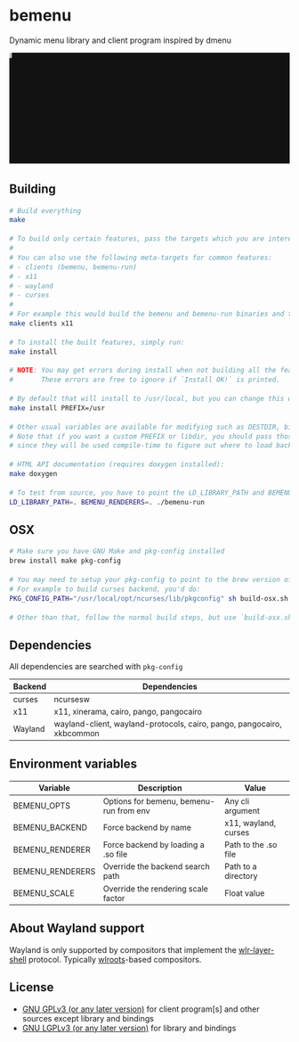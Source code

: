 bemenu
======

Dynamic menu library and client program inspired by dmenu

![preview](.github/preview.svg)

## Building

```sh
# Build everything
make

# To build only certain features, pass the targets which you are interested into
#
# You can also use the following meta-targets for common features:
# - clients (bemenu, bemenu-run)
# - x11
# - wayland
# - curses
#
# For example this would build the bemenu and bemenu-run binaries and the x11 backend:
make clients x11

# To install the built features, simply run:
make install

# NOTE: You may get errors during install when not building all the features.
#       These errors are free to ignore if `Install OK!` is printed.

# By default that will install to /usr/local, but you can change this with PREFIX
make install PREFIX=/usr

# Other usual variables are available for modifying such as DESTDIR, bindir, libdir and mandir
# Note that if you want a custom PREFIX or libdir, you should pass those during build as well,
# since they will be used compile-time to figure out where to load backends from!

# HTML API documentation (requires doxygen installed):
make doxygen

# To test from source, you have to point the LD_LIBRARY_PATH and BEMENU_RENDERERS variables:
LD_LIBRARY_PATH=. BEMENU_RENDERERS=. ./bemenu-run
```

## OSX

```sh
# Make sure you have GNU Make and pkg-config installed
brew install make pkg-config

# You may need to setup your pkg-config to point to the brew version of the libraries
# For example to build curses backend, you'd do:
PKG_CONFIG_PATH="/usr/local/opt/ncurses/lib/pkgconfig" sh build-osx.sh curses

# Other than that, follow the normal build steps, but use `build-osx.sh` instead of make
```

## Dependencies

All dependencies are searched with `pkg-config`

| Backend  | Dependencies                                                           |
|----------|------------------------------------------------------------------------|
| curses   | ncursesw                                                               |
| x11      | x11, xinerama, cairo, pango, pangocairo                                |
| Wayland  | wayland-client, wayland-protocols, cairo, pango, pangocairo, xkbcommon |

## Environment variables

| Variable         | Description                             | Value                |
|------------------|-----------------------------------------|----------------------|
| BEMENU_OPTS      | Options for bemenu, bemenu-run from env | Any cli argument     |
| BEMENU_BACKEND   | Force backend by name                   | x11, wayland, curses |
| BEMENU_RENDERER  | Force backend by loading a .so file     | Path to the .so file |
| BEMENU_RENDERERS | Override the backend search path        | Path to a directory  |
| BEMENU_SCALE     | Override the rendering scale factor     | Float value          |

## About Wayland support

Wayland is only supported by compositors that implement the [wlr-layer-shell](https://github.com/swaywm/wlr-protocols/tree/master/unstable) protocol.
Typically [wlroots](https://github.com/swaywm/wlroots)-based compositors.

## License

* [GNU GPLv3 (or any later version)](LICENSE-CLIENT) for client program[s] and
  other sources except library and bindings
* [GNU LGPLv3 (or any later version)](LICENSE-LIB) for library and bindings
